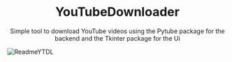 <div align="center">

# YouTubeDownloader
Simple tool to download YouTube videos using the Pytube package for the backend and the Tkinter package for the Ui
</div>

![ReadmeYTDL](https://github.com/raffifasaro/YouTubeDownloader/assets/134242785/46cf7c5f-2132-4fda-8b65-3931badb1162)

